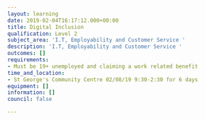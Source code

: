 ```yaml
---
layout: learning
date: 2019-02-04T16:17:12.000+00:00
title: Digital Inclusion
qualification: Level 2
subject_area: 'I.T, Employability and Customer Service '
description: 'I.T, Employability and Customer Service '
outcomes: []
requirements:
- Must be 19+ unemployed and claiming a work related benefit
time_and_location:
- St George's Community Centre 02/08/19 9:30-2:30 for 6 days
equipment: []
information: []
council: false

---
```

